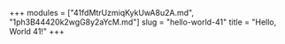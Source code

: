 +++
modules = ["41fdMtrUzmiqKykUwA8u2A.md", "1ph3B44420k2wgG8y2aYcM.md"]
slug = "hello-world-41"
title = "Hello, World 41!"
+++
